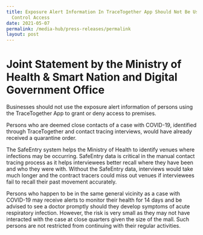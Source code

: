 ```yaml
---
title: Exposure Alert Information In TraceTogether App Should Not Be Used To
  Control Access
date: 2021-05-07
permalink: /media-hub/press-releases/permalink
layout: post
---
```

# Joint Statement by the Ministry of Health & Smart Nation and Digital Government Office

Businesses should  not  use the exposure alert information of persons using the TraceTogether App to grant or deny access to premises.

Persons who are deemed close contacts of a case with COVID-19, identified through TraceTogether and contact tracing interviews, would have already received a quarantine order.

The SafeEntry system helps the Ministry of Health to identify venues where infections may be occurring. SafeEntry data is critical in the manual contact tracing process as it helps interviewees better recall where they have been and who they were with. Without the SafeEntry data, interviews would take much longer and the contract tracers could miss out venues if interviewees fail to recall their past movement accurately.

Persons who happen to be in the same general vicinity as a case with COVID-19 may receive alerts to monitor their health for 14 days and be advised to see a doctor promptly should they develop symptoms of acute respiratory infection. However, the risk is very small as they may not have interacted with the case at close quarters given the size of the mall. Such persons are not restricted from continuing with their regular activities.